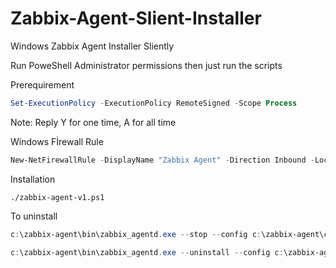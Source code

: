 # Zabbix-Agent-Slient-Installer
Windows Zabbix Agent Installer Sliently

Run PoweShell Administrator permissions then just run the scripts

Prerequirement
```powershell
Set-ExecutionPolicy -ExecutionPolicy RemoteSigned -Scope Process
```
Note: Reply Y for one time, A for all time

Windows Fİrewall Rule
``` powershell
New-NetFirewallRule -DisplayName "Zabbix Agent" -Direction Inbound -LocalPort 10050 -Protocol TCP -Action Allow
```

Installation
```powershel
./zabbix-agent-v1.ps1
```


To uninstall

``` powershell
c:\zabbix-agent\bin\zabbix_agentd.exe --stop --config c:\zabbix-agent\conf\zabbix_agentd.conf

c:\zabbix-agent\bin\zabbix_agentd.exe --uninstall --config c:\zabbix-agent\conf\zabbix_agentd.conf
```
